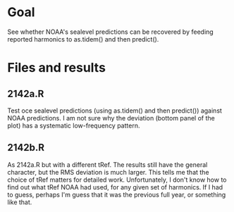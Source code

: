 # Goal

See whether NOAA's sealevel predictions can be recovered by feeding reported
harmonics to as.tidem() and then predict().

# Files and results

## 2142a.R

Test oce sealevel predictions (using as.tidem() and then predict()) against
NOAA predictions.  I am not sure why the deviation (bottom panel of the plot)
has a systematic low-frequency pattern.

## 2142b.R

As 2142a.R but with a different tRef. The results still have the general
character, but the RMS deviation is much larger.  This tells me that the choice
of tRef matters for detailed work.  Unfortunately, I don't know how to find out
what tRef NOAA had used, for any given set of harmonics.  If I had to guess,
perhaps I'm guess that it was the previous full year, or something like that.
